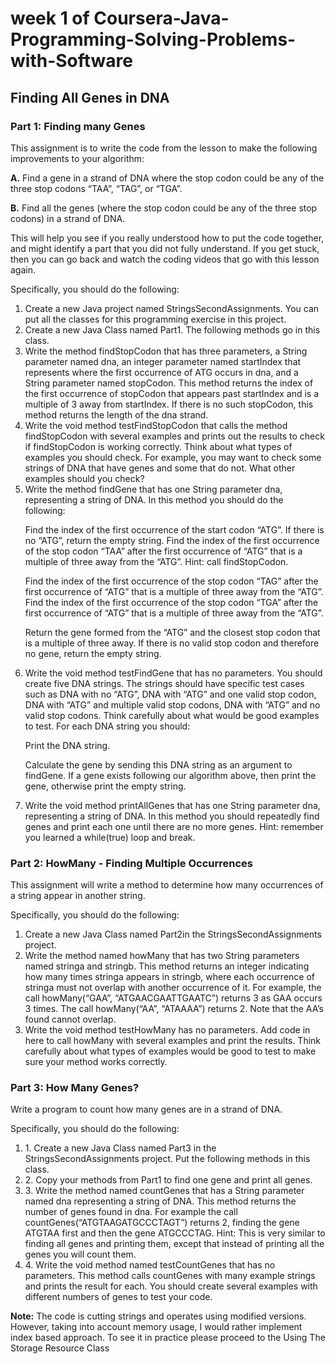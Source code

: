 <h1>week 1 of Coursera-Java-Programming-Solving-Problems-with-Software</h1>

<h2>Finding All Genes in DNA</h2>

<h3>Part 1: Finding many Genes</h3>

This assignment is to write the code from the lesson to make the following improvements to your algorithm:
<p>
<b>A.</b> Find a gene in a strand of DNA where the stop codon could be any of the three stop codons “TAA”, “TAG”, or “TGA”.
</p><p>
<b>B.</b> Find all the genes (where the stop codon could be any of the three stop codons) in a strand of DNA.
</p><p>
This will help you see if you really understood how to put the code together, and might identify a part that you did not fully understand. If you get stuck, then you can go back and watch the coding videos that go with this lesson again.
</p><p>
Specifically, you should do the following:
<ol>
  <li>
Create a new Java project named StringsSecondAssignments. You can put all the classes for this programming exercise in this project.
  </li><li>
Create a new Java Class named Part1. The following methods go in this class.
  </li><li>
Write the method findStopCodon that has three parameters, a String parameter named dna, an integer parameter named startIndex that represents where the first occurrence of ATG occurs in dna, and a String parameter named stopCodon. This method returns the index of the first occurrence of stopCodon that appears past startIndex and is a multiple of 3 away from startIndex. If there is no such stopCodon, this method returns the length of the dna strand.
  </li><li>
Write the void method testFindStopCodon that calls the method findStopCodon with several examples and prints out the results to check if findStopCodon is working correctly. Think about what types of examples you should check. For example, you may want to check some strings of DNA that have genes and some that do not. What other examples should you check?
  </li><li>
Write the method findGene that has one String parameter dna, representing a string of DNA. In this method you should do the following:
<p>
Find the index of the first occurrence of the start codon “ATG”. If there is no “ATG”, return the empty string.
Find the index of the first occurrence of the stop codon “TAA” after the first occurrence of “ATG” that is a multiple of three away from the “ATG”. Hint: call findStopCodon.</p><p>
Find the index of the first occurrence of the stop codon “TAG” after the first occurrence of “ATG” that is a multiple of three away from the “ATG”. Find the index of the first occurrence of the stop codon “TGA” after the first occurrence of “ATG” that is a multiple of three away from the “ATG”.</p><p>
Return the gene formed from the “ATG” and the closest stop codon that is a multiple of three away. If there is no valid stop codon and therefore no gene, return the empty string.</p></li><li>
Write the void method testFindGene that has no parameters. You should create five DNA strings. The strings should have specific test cases such as DNA with no “ATG”, DNA with “ATG” and one valid stop codon, DNA with “ATG” and multiple valid stop codons, DNA with “ATG” and no valid stop codons. Think carefully about what would be good examples to test. For each DNA string you should:
  <p>
    Print the DNA string.</p><p>
Calculate the gene by sending this DNA string as an argument to findGene. If a gene exists following our algorithm above, then print the gene, otherwise print the empty string.</p></li><li>
Write the void method printAllGenes that has one String parameter dna, representing a string of DNA. In this method you should repeatedly find genes and print each one until there are no more genes. Hint: remember you learned a while(true) loop and break.
  </li></ol>
<h3>Part 2: HowMany - Finding Multiple Occurrences</h3>
<p>
This assignment will write a method to determine how many occurrences of a string appear in another string.
</p><p>
Specifically, you should do the following:
</p>
<ol><li>
Create a new Java Class named Part2in the StringsSecondAssignments project.
  </li><li>
Write the method named howMany that has two String parameters named stringa and stringb. This method returns an integer indicating how many times stringa appears in stringb, where each occurrence of stringa must not overlap with another occurrence of it. For example, the call howMany(“GAA”, “ATGAACGAATTGAATC”) returns 3 as GAA occurs 3 times. The call howMany(“AA”, “ATAAAA”) returns 2. Note that the AA’s found cannot overlap.
  </li><li>
Write the void method testHowMany has no parameters. Add code in here to call howMany with several examples and print the results. Think carefully about what types of examples would be good to test to make sure your method works correctly.
  </li></ol>
<h3>Part 3: How Many Genes?</h3>
<p>
Write a program to count how many genes are in a strand of DNA.
</p><p>
Specifically, you should do the following:
</p><ol><li>
1. Create a new Java Class named Part3 in the StringsSecondAssignments project. Put the following methods in this class.
  </li><li>
2. Copy your methods from Part1 to find one gene and print all genes.
  </li><li>
3. Write the method named countGenes that has a String parameter named dna representing a string of DNA. This method returns the number of genes found in dna. For example the call countGenes(“ATGTAAGATGCCCTAGT”) returns 2, finding the gene ATGTAA first and then the gene ATGCCCTAG. Hint: This is very similar to finding all genes and printing them, except that instead of printing all the genes you will count them.
  </li><li>
4. Write the void method named testCountGenes that has no parameters. This method calls countGenes with many example strings and prints the result for each. You should create several examples with different numbers of genes to test your code.
  </li></ol><p>
  <b>Note:</b> The code is cutting strings and operates using modified versions. However, taking into account memory usage, I would rather implement index based approach. To see it in practice please proceed to the Using The Storage Resource Class</p>

